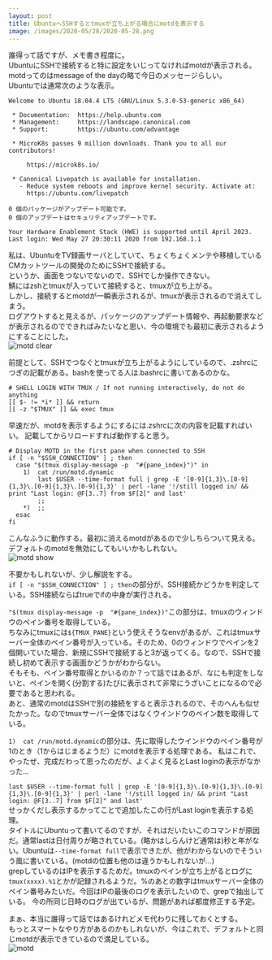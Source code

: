 ```yaml
---
layout: post
title: UbuntuへSSHするとtmuxが立ち上がる場合にmotdを表示する
image: /images/2020-05/28/2020-05-28.png
---
```


誰得って話ですが、メモ書き程度に。  
UbuntuにSSHで接続すると特に設定をいじってなければmotdが表示される。  
motdってのはmessage of the dayの略で今日のメッセージらしい。  
Ubuntuでは通常次のような表示。  

``` console
Welcome to Ubuntu 18.04.4 LTS (GNU/Linux 5.3.0-53-generic x86_64)

 * Documentation:  https://help.ubuntu.com
 * Management:     https://landscape.canonical.com
 * Support:        https://ubuntu.com/advantage

 * MicroK8s passes 9 million downloads. Thank you to all our contributors!

     https://microk8s.io/

 * Canonical Livepatch is available for installation.
   - Reduce system reboots and improve kernel security. Activate at:
     https://ubuntu.com/livepatch

0 個のパッケージがアップデート可能です。
0 個のアップデートはセキュリティアップデートです。

Your Hardware Enablement Stack (HWE) is supported until April 2023.
Last login: Wed May 27 20:30:11 2020 from 192.168.1.1
```

私は、UbuntuをTV録画サーバとしていて、ちょくちょくメンテや移植しているCMカットツールの開発のためにSSHで接続する。  
というか、画面をつないでないので、SSHでしか操作できない。  
鯖にはzshとtmuxが入っていて接続すると、tmuxが立ち上がる。  
しかし、接続するとmotdが一瞬表示されるが、tmuxが表示されるので消えてしまう。  
ログアウトすると見えるが、パッケージのアップデート情報や、再起動要求などが表示されるのでできればみたいなと思い、今の環境でも最初に表示されるようにすることにした。  
<img src="{{ site.baseurl }}/images/2020-05/28/motd-clear.gif" alt="motd clear"/>


前提として、SSHでつなぐとtmuxが立ち上がるようにしているので、.zshrcにつぎの記載がある。bashを使ってる人は.bashrcに書いてあるのかな。

``` shell
# SHELL LOGIN WITH TMUX / If not running interactively, do not do anything
[[ $- != *i* ]] && return
[[ -z "$TMUX" ]] && exec tmux
```

早速だが、motdを表示するようにするには.zshrcに次の内容を記載すればいい。
記載してからリロードすれば動作すると思う。

``` shell
# Display MOTD in the first pane when connected to SSH
if [ -n "$SSH_CONNECTION" ] ; then
  case "$(tmux display-message -p  "#{pane_index}")" in
    1)  cat /run/motd.dynamic
        last $USER --time-format full | grep -E '[0-9]{1,3}\.[0-9]{1,3}\.[0-9]{1,3}\.[0-9]{1,3}' | perl -lane '!/still logged in/ && print "Last login: @F[3..7] from $F[2]" and last'
        ;;
    *)  ;;
  esac
fi
```
こんなふうに動作する。最初に消えるmotdがあるので少しちらついて見える。デフォルトのmotdを無効にしてもいいかもしれない。  
<img src="{{ site.baseurl }}/images/2020-05/28/motd-fix.gif" alt="motd show"/>

不要かもしれないが、少し解説をする。  
`if [ -n "$SSH_CONNECTION" ] ; then`の部分が、SSH接続かどうかを判定している。SSH接続ならばtrueでifの中身が実行される。  

`"$(tmux display-message -p  "#{pane_index})"`この部分は、tmuxのウィンドウのペイン番号を取得している。  
ちなみにtmuxには`${TMUX_PANE}`という使えそうなenvがあるが、これはtmuxサーバー全体のペイン番号が入っている。そのため、0のウィンドウでペインを2個開いていた場合、新規にSSHで接続すると3が返ってくる。なので、SSHで接続し初めて表示する画面かどうかがわからない。  
そもそも、ペイン番号取得とかいるのか？って話ではあるが、なにも判定をしないと、ペインを開く(分割する)たびに表示されて非常にうざいことになるので必要であると思われる。  
あと、通常のmotdはSSHで別の接続をすると表示されるので、そのへんも似せたかった。なのでtmuxサーバー全体ではなくウインドウのペイン数を取得している。  

`1)  cat /run/motd.dynamic`の部分は、先に取得したウインドウのペイン番号が1のとき（1からはじまるようだ）にmotdを表示する処理である。 
私はこれで、やったぜ、完成だわって思ったのだが、よくよく見るとLast loginの表示がなかった… 

`last $USER --time-format full | grep -E '[0-9]{1,3}\.[0-9]{1,3}\.[0-9]{1,3}\.[0-9]{1,3}' | perl -lane '!/still logged in/ && print "Last login: @F[3..7] from $F[2]" and last'`  
せっかくだし表示するかってことで追加したこの行がLast loginを表示する処理。  
タイトルにUbuntuって書いてるのですが、それはだいたいこのコマンドが原因だ。通常lastは日付周りが略されている。(略かはしらんけど通常は)秒と年がない。Ubuntuは`--time-format full`で表示できたが、他がわからないのでそういう風に書いている。(motdの位置も他のは違うかもしれないが…)  
grepしているのはIPを表示するためだ。tmuxのペインが立ち上がるとログに`tmux(xxxx).%1`とかが記録されるようだ。%のあとの数字はtmuxサーバー全体のペイン番号みたいだ。今回はIPの最後のログを表示したいので、grepで抽出している。
今の所同じ日時のログが出ているが、問題があれば都度修正する予定。  

まぁ、本当に誰得って話ではあるけれどメモ代わりに残しておくとする。  
もっとスマートなやり方があるのかもしれないが、今はこれで、デフォルトと同じmotdが表示できているので満足している。  
<img src="{{ site.baseurl }}/images/2020-05/28/2020-05-28.png" alt="motd"/>

